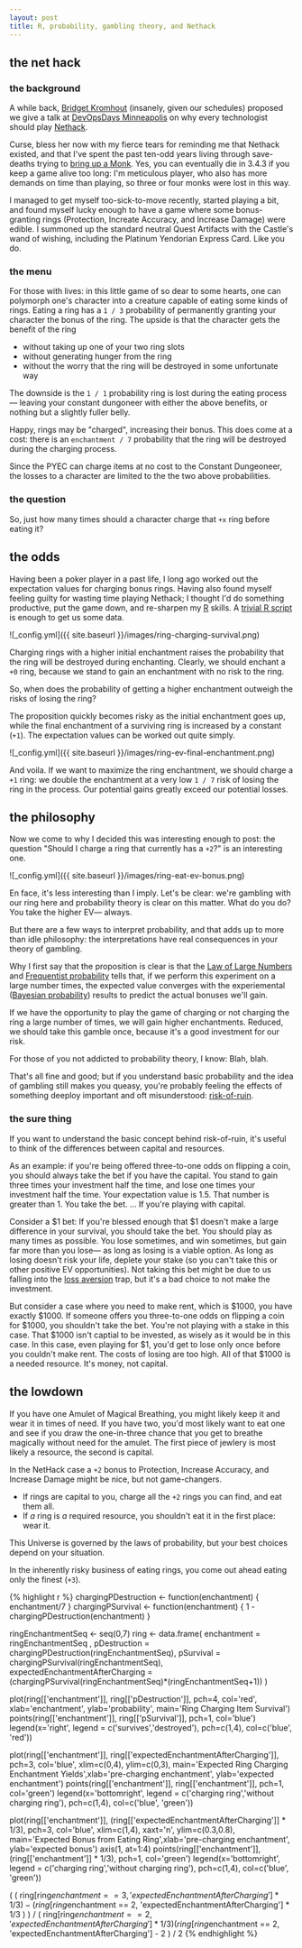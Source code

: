 ```yaml
---
layout: post
title: R, probability, gambling theory, and Nethack
---
```


## the net hack

### the background

A while back, [Bridget Kromhout](http://bridgetkromhout.com/) (insanely, given our schedules) proposed we give a talk at [DevOpsDays Minneapolis](http://devopsdays.org/events/2014-minneapolis/) on why every technologist should play [Nethack](http://www.nethack.org/).

Curse, bless her now with my fierce tears for reminding me that Nethack existed, and that I've spent the past ten-odd years living through save-deaths trying to [bring up a Monk](https://plus.google.com/118405038554517961792/posts/Ce1yknAhV6J).  Yes, you can eventually die in 3.4.3 if you keep a game alive too long: I'm meticulous player, who also has more demands on time than playing, so three or four monks were lost in this way.

I managed to get myself too-sick-to-move recently, started playing a bit, and found myself lucky enough to have a game where some bonus-granting rings (Protection, Increate Accuracy, and Increase Damage) were edible.  I summoned up the standard neutral Quest Artifacts with the Castle's wand of wishing, including the Platinum Yendorian Express Card.  Like you do.

### the menu

For those with lives: in this little game of so dear to some hearts, one can polymorph one's character into a creature capable of eating some kinds of rings.  Eating a ring has a `1 / 3` probability of permanently granting your character the bonus of the ring.  The upside is that the character gets the benefit of the ring

* without taking up one of your two ring slots
* without generating hunger from the ring
* without the worry that the ring will be destroyed in some unfortunate way

The downside is the `1 / 1` probability ring is lost during the eating process— leaving your constant dungoneer with either the above benefits, or nothing but a slightly fuller belly.

Happy, rings may be "charged", increasing their bonus.  This does come at a cost: there is an `enchantment / 7` probability that the ring will be destroyed during the charging process.

Since the PYEC can charge items at no cost to the Constant Dungeoneer, the losses to a character are limited to the the two above probabilities.

### the question

So, just how many times should a character charge that `+x` ring before eating it?

## the odds

Having been a poker player in a past life, I long ago worked out the expectation values for charging bonus rings.  Having also found myself feeling guilty for wasting time playing Nethack; I thought I'd do something productive, put the game down, and re-sharpen my [R](http://www.r-project.org/) skills.  A [trivial R script](https://gist.github.com/Dispader/3a7253b6e085b6ef7c33) is enough to get us some data.

![_config.yml]({{ site.baseurl }}/images/ring-charging-survival.png)

Charging rings with a higher initial enchantment raises the probability that the ring will be destroyed during enchanting.  Clearly, we should enchant a `+0` ring, because we stand to gain an enchantment with no risk to the ring.

So, when does the probability of getting a higher enchantment outweigh the risks of losing the ring?

The proposition quickly becomes risky as the initial enchantment goes up, while the final enchantment of a surviving ring is increased by a constant (`+1`).  The expectation values can be worked out quite simply.

![_config.yml]({{ site.baseurl }}/images/ring-ev-final-enchantment.png)

And voila.  If we want to maximize the ring enchantment, we should charge a `+1` ring: we double the enchantment at a very low `1 / 7` risk of losing the ring in the process.  Our potential gains greatly exceed our potential losses.

## the philosophy

Now we come to why I decided this was interesting enough to post: the question "Should I charge a ring that currently has a `+2`?" is an interesting one.

![_config.yml]({{ site.baseurl }}/images/ring-eat-ev-bonus.png)

En face, it's less interesting than I imply.  Let's be clear: we're gambling with our ring here and probability theory is clear on this matter.  What do you do?  You take the higher EV— always.

But there are a few ways to interpret probability, and that adds up to more than idle philosophy: the interpretations have real consequences in your theory of gambling.

Why I first say that the proposition is clear is that the [Law of Large Numbers](http://en.wikipedia.org/wiki/Law_of_large_numbers) and [Frequentist probability](http://en.wikipedia.org/wiki/Frequentist_probability) tells that, if we perform this experiment on a large number times, the expected value converges with the experiemental ([Bayesian probability](http://en.wikipedia.org/wiki/Bayesian_probability)) results to predict the actual bonuses we'll gain.

If we have the opportunity to play the game of charging or not charging the ring a large number of times, we will gain higher enchantments.  Reduced, we should take this gamble once, because it's a good investment for our risk.

For those of you not addicted to probability theory, I know: Blah, blah.

That's all fine and good; but if you understand basic probability and the idea of gambling still makes you queasy, you're probably feeling the effects of something deeploy important and oft misunderstood: [risk-of-ruin](http://en.wikipedia.org/wiki/Risk_of_ruin).

### the sure thing

If you want to understand the basic concept behind risk-of-ruin, it's useful to think of the differences between capital and resources.

As an example: if you're being offered three-to-one odds on flipping a coin, you should always take the bet if you have the capital.  You stand to gain three times your investment half the time, and lose one times your investment half the time.  Your expectation value is 1.5.  That number is greater than 1.  You take the bet.  ...  If you're playing with capital.

Consider a $1 bet: If you're blessed enough that $1 doesn't make a large difference in your survival, you should take the bet.  You should play as many times as possible.  You lose sometimes, and win sometimes, but gain far more than you lose— as long as losing is a viable option.  As long as losing doesn't risk your life, deplete your stake (so you can't take this or other positive EV opportunities).  Not taking this bet might be due to us falling into the [loss aversion](http://youtu.be/YpiGVWO-C64) trap, but it's a bad choice to not make the investment.

But consider a case where you need to make rent, which is $1000, you have exactly $1000.  If someone offers you three-to-one odds on flipping a coin for $1000, you shouldn't take the bet.  You're not playing with a stake in this case.  That $1000 isn't captial to be invested, as wisely as it would be in this case.  In this case, even playing for $1, you'd get to lose only once before you couldn't make rent.  The costs of losing are too high.  All of that $1000 is a needed resource.  It's money, not capital.

## the lowdown

If you have one Amulet of Magical Breathing, you might likely keep it and wear it in times of need.  If you have two, you'd most likely want to eat one and see if you draw the one-in-three chance that you get to breathe magically without need for the amulet.  The first piece of jewlery is most likely a resource, the second is capital.

In the NetHack case a `+2` bonus to Protection, Increase Accuracy, and Increase Damage might be nice, but not game-changers.

* If rings are capital to you, charge all the `+2` rings you can find, and eat them all.  
* If *a* ring is *a* required resource, you shouldn't eat it in the first place: wear it.

This Universe is governed by the laws of probability, but your best choices depend on your situation.

In the inherently risky business of eating rings, you come out ahead eating only the finest (`+3`).


{% highlight r %}
chargingPDestruction <- function(enchantment) { enchantment/7 } 
chargingPSurvival    <- function(enchantment) { 1 - chargingPDestruction(enchantment) }

ringEnchantmentSeq <- seq(0,7)
ring <- data.frame( enchantment = ringEnchantmentSeq ,
                    pDestruction = chargingPDestruction(ringEnchantmentSeq), 
                    pSurvival = chargingPSurvival(ringEnchantmentSeq), 
                    expectedEnchantmentAfterCharging = (chargingPSurvival(ringEnchantmentSeq)*(ringEnchantmentSeq+1)) )

plot(ring[['enchantment']], ring[['pDestruction']], pch=4, col='red', xlab='enchantment', ylab='probability', main='Ring Charging Item Survival')
points(ring[['enchantment']], ring[['pSurvival']], pch=1, col='blue')
legend(x='right', legend = c('survives','destroyed'), pch=c(1,4), col=c('blue', 'red'))

plot(ring[['enchantment']], ring[['expectedEnchantmentAfterCharging']], pch=3, col='blue', xlim=c(0,4), ylim=c(0,3), main='Expected Ring Charging Enchantment Yields',xlab='pre-charging enchantment', ylab='expected enchantment')
points(ring[['enchantment']], ring[['enchantment']], pch=1, col='green')
legend(x='bottomright', legend = c('charging ring','without charging ring'), pch=c(1,4), col=c('blue', 'green'))

plot(ring[['enchantment']], (ring[['expectedEnchantmentAfterCharging']] * 1/3), pch=3, col='blue', xlim=c(1,4), xaxt='n', ylim=c(0.3,0.8), main='Expected Bonus from Eating Ring',xlab='pre-charging enchantment', ylab='expected bonus')
axis(1, at=1:4)
points(ring[['enchantment']], (ring[['enchantment']] * 1/3), pch=1, col='green')
legend(x='bottomright', legend = c('charging ring','without charging ring'), pch=c(1,4), col=c('blue', 'green'))

( ( ring[ring$enchantment == 3, 'expectedEnchantmentAfterCharging'] * 1/3 ) - ( ring[ring$enchantment == 2, 'expectedEnchantmentAfterCharging'] * 1/3 ) ) / ( ring[ring$enchantment == 2, 'expectedEnchantmentAfterCharging'] * 1/3 )
(ring[ring$enchantment == 2, 'expectedEnchantmentAfterCharging'] - 2 ) / 2
{% endhighlight %}